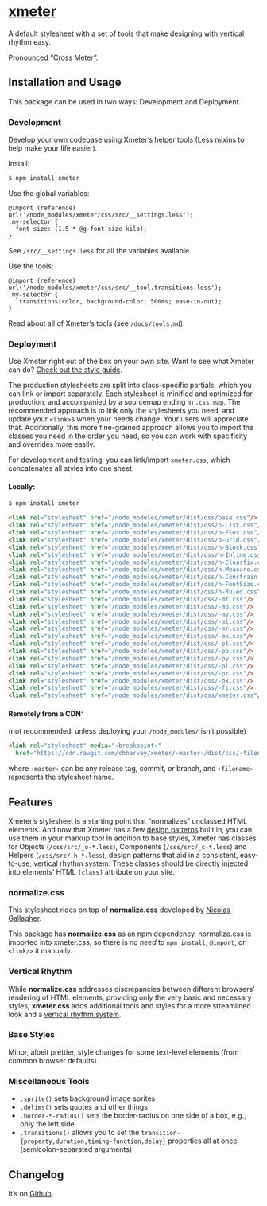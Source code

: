 # [xmeter](https://chharvey.github.io/xmeter/)
A default stylesheet with a set of tools that make designing with vertical rhythm easy.

Pronounced “Cross Meter”.


## Installation and Usage

This package can be used in two ways: Development and Deployment.

### Development

Develop your own codebase using Xmeter’s helper tools (Less mixins to help make your life easier).

Install:
```bash
$ npm install xmeter
```

Use the global variables:
```less
@import (reference) url('/node_modules/xmeter/css/src/__settings.less');
.my-selector {
  font-size: (1.5 * @g-font-size-kilo);
}
```
See `/src/__settings.less` for all the variables available.

Use the tools:
```less
@import (reference) url('/node_modules/xmeter/css/src/__tool.transitions.less');
.my-selector {
  .transitions(color, background-color; 500ms; ease-in-out);
}
```
Read about all of Xmeter’s tools (see `/docs/tools.md`).

### Deployment

Use Xmeter right out of the box on your own site.
Want to see what Xmeter can do? [Check out the style guide](https://chharvey.github.io/xmeter/docs/styleguide/).

The production stylesheets are split into class-specific partials, which you can link or import separately.
Each stylesheet is minified and optimized for production, and accompanied by a sourcemap ending in `.css.map`.
The recommended approach is to link only the stylesheets you need, and update your `<link>`s when your needs change.
Your users will appreciate that. Additionally, this more fine-grained approach allows you to import the classes
you need in the order you need, so you can work with specificity and overrides more easily.

For development and testing, you can link/import `xmeter.css`, which concatenates all styles into one sheet.

#### Locally:
```bash
$ npm install xmeter
```
```html
<link rel="stylesheet" href="/node_modules/xmeter/dist/css/base.css"/>
<link rel="stylesheet" href="/node_modules/xmeter/dist/css/o-List.css"/>
<link rel="stylesheet" href="/node_modules/xmeter/dist/css/o-Flex.css"/>
<link rel="stylesheet" href="/node_modules/xmeter/dist/css/o-Grid.css"/>
<link rel="stylesheet" href="/node_modules/xmeter/dist/css/h-Block.css"/>
<link rel="stylesheet" href="/node_modules/xmeter/dist/css/h-Inline.css"/>
<link rel="stylesheet" href="/node_modules/xmeter/dist/css/h-Clearfix.css"/>
<link rel="stylesheet" href="/node_modules/xmeter/dist/css/h-Measure.css"/>
<link rel="stylesheet" href="/node_modules/xmeter/dist/css/h-Constrain.css"/>
<link rel="stylesheet" href="/node_modules/xmeter/dist/css/h-FontSize.css"/>
<link rel="stylesheet" href="/node_modules/xmeter/dist/css/h-Ruled.css"/>
<link rel="stylesheet" href="/node_modules/xmeter/dist/css/-mt.css"/>
<link rel="stylesheet" href="/node_modules/xmeter/dist/css/-mb.css"/>
<link rel="stylesheet" href="/node_modules/xmeter/dist/css/-my.css"/>
<link rel="stylesheet" href="/node_modules/xmeter/dist/css/-ml.css"/>
<link rel="stylesheet" href="/node_modules/xmeter/dist/css/-mr.css"/>
<link rel="stylesheet" href="/node_modules/xmeter/dist/css/-mx.css"/>
<link rel="stylesheet" href="/node_modules/xmeter/dist/css/-pt.css"/>
<link rel="stylesheet" href="/node_modules/xmeter/dist/css/-pb.css"/>
<link rel="stylesheet" href="/node_modules/xmeter/dist/css/-py.css"/>
<link rel="stylesheet" href="/node_modules/xmeter/dist/css/-pl.css"/>
<link rel="stylesheet" href="/node_modules/xmeter/dist/css/-pr.css"/>
<link rel="stylesheet" href="/node_modules/xmeter/dist/css/-px.css"/>
<link rel="stylesheet" href="/node_modules/xmeter/dist/css/-fz.css"/>
<link rel="stylesheet" href="/node_modules/xmeter/dist/css/xmeter.css"/> <!-- for development & testing only! -->
```

#### Remotely from a CDN:
(not recommended, unless deploying your `/node_modules/` isn’t possible)

```html
<link rel="stylesheet" media="‹breakpoint›"
  href="https://cdn.rawgit.com/chharvey/xmeter/‹master›/dist/css/‹filename›.css"/>
```
where `‹master›` can be any release tag, commit, or branch, and `‹filename›` represents the stylesheet name.


## Features

Xmeter’s stylesheet is a starting point that “normalizes” unclassed HTML elements.
And now that Xmeter has a few [design patterns](https://chharvey.github.io/xmeter/docs/styleguide/) built in, you can use them in your markup too!
In addition to base styles, Xmeter has classes for Objects (`/css/src/_o-*.less`), Components (`/css/src/_c-*.less`) and Helpers (`/css/src/_h-*.less`),
design patterns that aid in a consistent, easy-to-use, vertical rhythm system.
These classes should be directly injected into elements’ HTML `[class]` attribute on your site.

### normalize.css

This stylesheet rides on top of **normalize.css** developed by
[Nicolas Gallagher](https://necolas.github.io/normalize.css/).

This package has **normalize.css** as an npm dependency.
normalize.css is imported into xmeter.css, so there is *no need* to
`npm install`, `@import`, or `<link/>` it manually.

### Vertical Rhythm

While **normalize.css** addresses discrepancies between different browsers’
rendering of HTML elements, providing only the very basic and necessary styles,
**xmeter.css** adds additional tools and styles for a more streamlined look and a
[vertical rhythm system](https://github.com/chharvey/xmeter/wiki/Vertical-Rhythm).

### Base Styles

Minor, albeit prettier, style changes for some text-level elements (from common browser defaults).

### Miscellaneous Tools
- `.sprite()` sets background image sprites
- `.delims()` sets quotes and other things
- `.border-*-radius()` sets the border-radius on one side of a box, e.g., only the left side
- `.transitions()` allows you to set the
  `transition-{property,duration,timing-function,delay}` properties all at once (semicolon-separated arguments)


## Changelog

It’s on [Github](https://github.com/chharvey/xmeter/releases).
